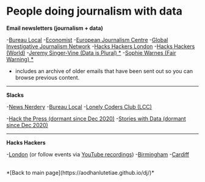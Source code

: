 # People doing journalism with data

**Email newsletters (journalism + data)**

-[Bureau Local](https://www.thebureauinvestigates.com/explainers/join-our-network)
-[Economist](https://www.economist.com/offthecharts/)
-[European Journalism Centre](https://ejc.net/newsletters)
-[Global Investigative Journalism Network](https://gijn.us5.list-manage.com/subscribe?u=0212d7db984672e4fe5ac3daf&id=eae0e8c5a9)
-[Hacks Hackers London](https://www.hackshackersldn.co.uk/join)
-[Hacks Hackers (World)](https://www.hackshackers.com/)
-[Jeremy Singer-Vine (Data is Plural) *](https://www.data-is-plural.com/)
-[Sophie Warnes (Fair Warning) *](https://www.getrevue.co/profile/FairWarning)

* includes an archive of older emails that have been sent out so you can browse previous content.

---

**Slacks**

-[News Nerdery](https://newsnerdery.org/)
-[Bureau Local](https://bureau-local-slack-invite.herokuapp.com/)
-[Lonely Coders Club (LCC)](https://lcc-slack.herokuapp.com/)

-[Hack the Press (dormant since Dec 2020)](https://hackthepress.org/)
-[Stories with Data (dormant since Dec 2020)](https://storieswithdata.community/)

---

**Hacks Hackers**

-[London](https://www.hackshackersldn.co.uk/)
(or follow events via [YouTube recordings](https://www.youtube.com/channel/UC2hBotsAYUjfxvGvsHGicMQ/videos))
-[Birmingham](https://www.meetup.com/Hacks-Hackers-Birmingham/)
-[Cardiff](https://www.meetup.com/Hacks-Hackers-South-Wales-x-South-West/)

<br />
*[Back to main page](https://aodhanlutetiae.github.io/dj/)*
